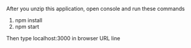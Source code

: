 ﻿After you unzip this application, open console and run these commands

1. npm install
2. npm start

Then type localhost:3000 in browser URL line